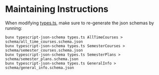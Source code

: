 # Maintaining Instructions

When modifying [types.ts](./types.ts), make sure to re-generate the json schemas by running:

```
bunx typescript-json-schema types.ts AllTimeCourses > schema/all_time_courses.schema.json
bunx typescript-json-schema types.ts SemesterCourses > schema/semester_courses.schema.json
bunx typescript-json-schema types.ts SemesterPlans > schema/semester_plans.schema.json
bunx typescript-json-schema types.ts GeneralInfo > schema/general_info.schema.json
```
